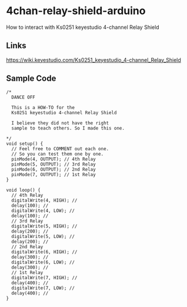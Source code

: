 # 4chan-relay-shield-arduino
How to interact with Ks0251 keyestudio 4-channel Relay Shield
## Links
https://wiki.keyestudio.com/Ks0251_keyestudio_4-channel_Relay_Shield
## Sample Code
```
/*
  DANCE OFF

  This is a HOW-TO for the 
  Ks0251 keyestudio 4-channel Relay Shield

  I believe they did not have the right
  sample to teach others. So I made this one.
  
*/
void setup() {
  // Feel free to COMMENT out each one.
  // So you can test them one by one.
  pinMode(4, OUTPUT); // 4th Relay
  pinMode(5, OUTPUT); // 3rd Relay
  pinMode(6, OUTPUT); // 2nd Relay
  pinMode(7, OUTPUT); // 1st Relay
}

void loop() {
  // 4th Relay
  digitalWrite(4, HIGH); //   
  delay(100); //                       
  digitalWrite(4, LOW); //    
  delay(100); // 
  // 3rd Relay  
  digitalWrite(5, HIGH); //   
  delay(200); //                       
  digitalWrite(5, LOW); //    
  delay(200); // 
  // 2nd Relay
  digitalWrite(6, HIGH); //   
  delay(300); //                       
  digitalWrite(6, LOW); //    
  delay(300); // 
  // 1st Relay
  digitalWrite(7, HIGH); //   
  delay(400); //                       
  digitalWrite(7, LOW); //    
  delay(400); //                     
}

```
